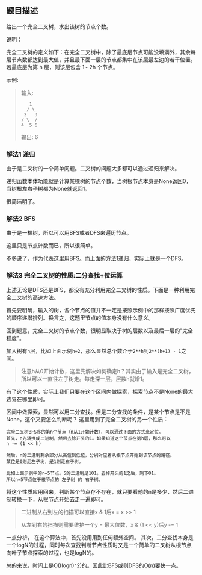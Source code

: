 ## 题目描述
给出一个完全二叉树，求出该树的节点个数。

说明：

完全二叉树的定义如下：在完全二叉树中，除了最底层节点可能没填满外，其余每层节点数都达到最大值，并且最下面一层的节点都集中在该层最左边的若干位置。若最底层为第 h 层，则该层包含 1~ 2h 个节点。

示例:
>输入: 
>
>```text
>    1
>   / \
>  2   3
> / \  /
>4  5 6
>```
>输出: 6


### 解法1 递归
由于是二叉树的一个简单问题。二叉树的问题大多都可以通过递归来解决。

递归函数本体功能就是计算某棵树的节点个数，当树根节点本身是None返回0，当树根左右子树都为None就返回1。

很简洁明了。

### 解法2 BFS
由于是一棵树，所以可以用BFS或者DFS来遍历节点。

这里只是节点计数而已，所以很简单。

不多说了，作为代表这里用BFS。而上面的方法1递归，实际上就是一个DFS。

### 解法3 完全二叉树的性质:二分查找+位运算
上述无论是DFS还是BFS，都没有充分利用完全二叉树的性质。下面是一种利用完全二叉树的高速方法。

首先要明确，输入的树，各个节点的值并不一定是按照示例中的那样按照广度优先的顺序递增排列。换言之，这题里节点的值本身没有什么意义。

回到题意，完全二叉树的节点个数，很明显取决于树的层数以及最后一层的"完全程度"。

加入树有`h`层，比如上面示例`h=2`，那么显然总个数介于`2**h`到`2**(h+1) - 1`之间。
>注意h从0开始计数，这里先解决如何确定h？其实由于输入是完全二叉树，所以可以一直往左子树走。每走深一层，层数h就增1。

有了这个性质，实际上我们只要在这个区间内做探索，探索节点不是None的最大边界在哪里即可。

区间中做探索，显然可以用二分查找。但是二分查找的条件，是某个节点是不是None。这个又要怎么判断呢？
这里用到了完全二叉树的另一个性质：
```text
完全二叉树BFS序的第n个节点（n从1开始计数），可以通过下面的方式来定位。
首先，n先转换成二进制，然后去除开头的1。如果知道这个节点在第h层，那么可以
n -= (1 << h)

然后，n的二进制剩余部分从高位到低位，分别对应着从根节点开始到该节点的路径。
某位是0则走左子树，是1则走右子树。

比如上面示例中的n=5节点。5的二进制是101。去掉开头的1之后，剩下01。
所以n=5节点位于根节点的 左子树 的 右子树。
```

将这个性质应用回来，判断某个节点存不存在，就只要看他的n是多少，然后二进制转换一下，从根节点开始去走一遍即可。
>二进制从右到左的扫描可以直接x & 1后x = x >> 1
>
>从左到右的扫描则需要维护一个y = 最大位数，x & (1 << y)后y -= 1

一点分析，
在这个算法中，首先没用用到任何额外空间。
其次，二分查找本身是一个logN的过程，同时每次查找判断节点性质时又是一个简单的二叉树从根节点向叶子节点探索的过程，也是logN的。

总的来说，时间上是O((logn)^2)的。因此比BFS或则DFS的O(n)要快一点。